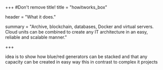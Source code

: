 +++
#Don't remove title!
title = "howitworks_box"

header = "What it does."

summary = "Archive, blockchain, databases, Docker and virtual servers.  Cloud units can be combined to create any IT architecture in an easy, reliable and scalable manner."

+++

idea is to show how blue/red generators can be stacked and that any capacity can be created in easy way
this in contrast to complex it projects
